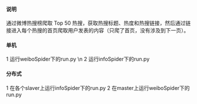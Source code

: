 #### 说明
通过微博热搜榜爬取 Top 50 热搜，获取热搜标题、热度和热搜链接，然后通过链接进入每个热搜的首页爬取用户发表的内容（只爬了首页，没有涉及到下一页）。

#### 单机
1 运行weiboSpider下的run.py \n
2 运行infoSpider下的run.py

#### 分布式
1 在各个slaver上运行infoSpider下的run.py
2 在master上运行weiboSpider下的run.py
